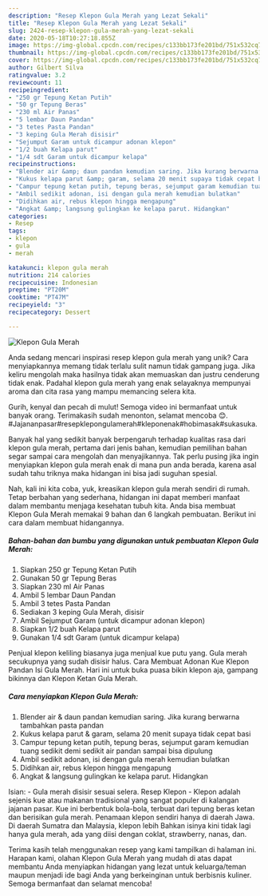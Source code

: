 ```yaml
---
description: "Resep Klepon Gula Merah yang Lezat Sekali"
title: "Resep Klepon Gula Merah yang Lezat Sekali"
slug: 2424-resep-klepon-gula-merah-yang-lezat-sekali
date: 2020-05-18T10:27:18.855Z
image: https://img-global.cpcdn.com/recipes/c133bb173fe201bd/751x532cq70/klepon-gula-merah-foto-resep-utama.jpg
thumbnail: https://img-global.cpcdn.com/recipes/c133bb173fe201bd/751x532cq70/klepon-gula-merah-foto-resep-utama.jpg
cover: https://img-global.cpcdn.com/recipes/c133bb173fe201bd/751x532cq70/klepon-gula-merah-foto-resep-utama.jpg
author: Gilbert Silva
ratingvalue: 3.2
reviewcount: 11
recipeingredient:
- "250 gr Tepung Ketan Putih"
- "50 gr Tepung Beras"
- "230 ml Air Panas"
- "5 lembar Daun Pandan"
- "3 tetes Pasta Pandan"
- "3 keping Gula Merah disisir"
- "Sejumput Garam untuk dicampur adonan klepon"
- "1/2 buah Kelapa parut"
- "1/4 sdt Garam untuk dicampur kelapa"
recipeinstructions:
- "Blender air &amp; daun pandan kemudian saring. Jika kurang berwarna tambahkan pasta pandan"
- "Kukus kelapa parut &amp; garam, selama 20 menit supaya tidak cepat basi"
- "Campur tepung ketan putih, tepung beras, sejumput garam kemudian tuang sedikit demi sedikit air pandan sampai bisa dipulung"
- "Ambil sedikit adonan, isi dengan gula merah kemudian bulatkan"
- "Didihkan air, rebus klepon hingga mengapung"
- "Angkat &amp; langsung gulingkan ke kelapa parut. Hidangkan"
categories:
- Resep
tags:
- klepon
- gula
- merah

katakunci: klepon gula merah 
nutrition: 214 calories
recipecuisine: Indonesian
preptime: "PT20M"
cooktime: "PT47M"
recipeyield: "3"
recipecategory: Dessert

---
```



![Klepon Gula Merah](https://img-global.cpcdn.com/recipes/c133bb173fe201bd/751x532cq70/klepon-gula-merah-foto-resep-utama.jpg)

Anda sedang mencari inspirasi resep klepon gula merah yang unik? Cara menyiapkannya memang tidak terlalu sulit namun tidak gampang juga. Jika keliru mengolah maka hasilnya tidak akan memuaskan dan justru cenderung tidak enak. Padahal klepon gula merah yang enak selayaknya mempunyai aroma dan cita rasa yang mampu memancing selera kita.

Gurih, kenyal dan pecah di mulut! Semoga video ini bermanfaat untuk banyak orang. Terimakasih sudah menonton, selamat mencoba 😊. #Jajananpasar#resepklepongulamerah#kleponenak#hobimasak#sukasuka.

Banyak hal yang sedikit banyak berpengaruh terhadap kualitas rasa dari klepon gula merah, pertama dari jenis bahan, kemudian pemilihan bahan segar sampai cara mengolah dan menyajikannya. Tak perlu pusing jika ingin menyiapkan klepon gula merah enak di mana pun anda berada, karena asal sudah tahu triknya maka hidangan ini bisa jadi suguhan spesial.


Nah, kali ini kita coba, yuk, kreasikan klepon gula merah sendiri di rumah. Tetap berbahan yang sederhana, hidangan ini dapat memberi manfaat dalam membantu menjaga kesehatan tubuh kita. Anda bisa membuat Klepon Gula Merah memakai 9 bahan dan 6 langkah pembuatan. Berikut ini cara dalam membuat hidangannya.

<!--inarticleads1-->

##### Bahan-bahan dan bumbu yang digunakan untuk pembuatan Klepon Gula Merah:

1. Siapkan 250 gr Tepung Ketan Putih
1. Gunakan 50 gr Tepung Beras
1. Siapkan 230 ml Air Panas
1. Ambil 5 lembar Daun Pandan
1. Ambil 3 tetes Pasta Pandan
1. Sediakan 3 keping Gula Merah, disisir
1. Ambil Sejumput Garam (untuk dicampur adonan klepon)
1. Siapkan 1/2 buah Kelapa parut
1. Gunakan 1/4 sdt Garam (untuk dicampur kelapa)


Penjual klepon keliling biasanya juga menjual kue putu yang. Gula merah secukupnya yang sudah disisir halus. Cara Membuat Adonan Kue Klepon Pandan Isi Gula Merah. Hari ini untuk buka puasa bikin klepon aja, gampang bikinnya dan Klepon Ketan Gula Merah. 

<!--inarticleads2-->

##### Cara menyiapkan Klepon Gula Merah:

1. Blender air &amp; daun pandan kemudian saring. Jika kurang berwarna tambahkan pasta pandan
1. Kukus kelapa parut &amp; garam, selama 20 menit supaya tidak cepat basi
1. Campur tepung ketan putih, tepung beras, sejumput garam kemudian tuang sedikit demi sedikit air pandan sampai bisa dipulung
1. Ambil sedikit adonan, isi dengan gula merah kemudian bulatkan
1. Didihkan air, rebus klepon hingga mengapung
1. Angkat &amp; langsung gulingkan ke kelapa parut. Hidangkan


Isian: - Gula merah disisir sesuai selera. Resep Klepon - Klepon adalah sejenis kue atau makanan tradisional yang sangat populer di kalangan jajanan pasar. Kue ini berbentuk bola-bola, terbuat dari tepung beras ketan dan berisikan gula merah. Penamaan klepon sendiri hanya di daerah Jawa. Di daerah Sumatra dan Malaysia, klepon lebih Bahkan isinya kini tidak lagi hanya gula merah, ada yang diisi dengan coklat, strawberry, nanas, dan. 

Terima kasih telah menggunakan resep yang kami tampilkan di halaman ini. Harapan kami, olahan Klepon Gula Merah yang mudah di atas dapat membantu Anda menyiapkan hidangan yang lezat untuk keluarga/teman maupun menjadi ide bagi Anda yang berkeinginan untuk berbisnis kuliner. Semoga bermanfaat dan selamat mencoba!
